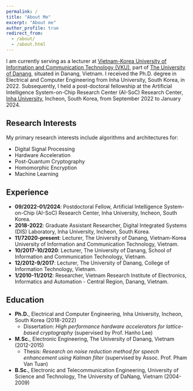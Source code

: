 ```yaml
---
permalink: /
title: "About Me"
excerpt: "About me"
author_profile: true
redirect_from:
  - /about/
  - /about.html
---
```

I am currently serving as a lecturer at [Vietnam-Korea University of Information and Communication Technology (VKU)](https://vku.udn.vn/), part of [The University of Danang](https://www.udn.vn/english), situated in Danang, Vietnam. I received the Ph.D. degree in Electrical and Computer Engineering from Inha University, South Korea, in 2022. Subsequently, I held a post-doctoral fellowship at the Artificial Intelligence System-on-Chip Research Center (AI-SoC) Research Center, [Inha University](https://eng.inha.ac.kr/eng/index.do), Incheon, South Korea, from September 2022 to January 2024. 

## Research Interests

My primary research interests include algorithms and architectures for:

* Digital Signal Processing
* Hardware Acceleration
* Post-Quantum Cryptography
* Homomorphic Encryption 
* Machine Learning

## Experience

* <b>09/2022-01/2024</b>: Postdoctoral Fellow, Artificial Intelligence System-on-Chip (AI-SoC) Research Center, Inha University, Incheon, South Korea.
* <b>2018-2022</b>: Graduate Assistant Researcher, Digital Integrated Systems (DIS) Laboratory, Inha University, Incheon, South Korea.
* <b>11/72020-present</b>: Lecturer, The University of Danang, Vietnam-Korea University of Information and Communication Technology, Vietnam.
* <b>10/2017-10/2020</b>: Lecturer, The University of Danang, School of Information and Communication
Technology, Vietnam.
* <b>12/2012-9/2017</b>: Lecturer, The University of Danang, College of Information Technology, Vietnam.
* <b>1/2010-11/2012</b>: Researcher, Vietnam Research Institute of Electronics, Informatics and Automation - Central Region, Danang, Vietnam.

## Education

* <b>Ph.D.</b>, Electrical and Computer Engineering, Inha University, Incheon, South Korea (2018-2022)
  * Dissertation: *High performance hardware accelerators for lattice-based cryptography* (supervised by Prof. Hanho Lee)
* <b>M.Sc.</b>, Electronic Engineering, The University of Danang, Vietnam (2012-2015)
  * Thesis: *Research on noise reduction method for speech enhancement using Kalman filter* (supervised by Assoc. Prof. Pham Van Tuan)
* <b>B.Sc.</b>, Electronic and Telecommunication Engineering, University of Science and Technology, The University of DaNang, Vietnam (2004-2009)